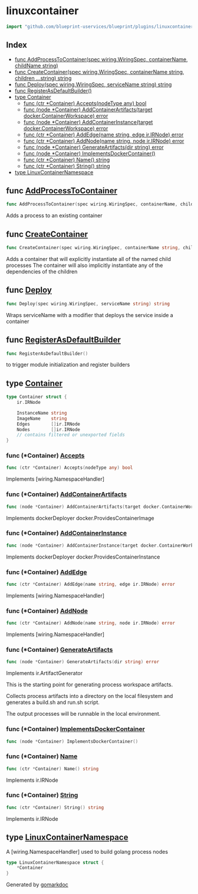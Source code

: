 <!-- Code generated by gomarkdoc. DO NOT EDIT -->

# linuxcontainer

```go
import "github.com/blueprint-uservices/blueprint/plugins/linuxcontainer"
```

## Index

- [func AddProcessToContainer\(spec wiring.WiringSpec, containerName, childName string\)](<#AddProcessToContainer>)
- [func CreateContainer\(spec wiring.WiringSpec, containerName string, children ...string\) string](<#CreateContainer>)
- [func Deploy\(spec wiring.WiringSpec, serviceName string\) string](<#Deploy>)
- [func RegisterAsDefaultBuilder\(\)](<#RegisterAsDefaultBuilder>)
- [type Container](<#Container>)
  - [func \(ctr \*Container\) Accepts\(nodeType any\) bool](<#Container.Accepts>)
  - [func \(node \*Container\) AddContainerArtifacts\(target docker.ContainerWorkspace\) error](<#Container.AddContainerArtifacts>)
  - [func \(node \*Container\) AddContainerInstance\(target docker.ContainerWorkspace\) error](<#Container.AddContainerInstance>)
  - [func \(ctr \*Container\) AddEdge\(name string, edge ir.IRNode\) error](<#Container.AddEdge>)
  - [func \(ctr \*Container\) AddNode\(name string, node ir.IRNode\) error](<#Container.AddNode>)
  - [func \(node \*Container\) GenerateArtifacts\(dir string\) error](<#Container.GenerateArtifacts>)
  - [func \(node \*Container\) ImplementsDockerContainer\(\)](<#Container.ImplementsDockerContainer>)
  - [func \(ctr \*Container\) Name\(\) string](<#Container.Name>)
  - [func \(ctr \*Container\) String\(\) string](<#Container.String>)
- [type LinuxContainerNamespace](<#LinuxContainerNamespace>)


<a name="AddProcessToContainer"></a>
## func [AddProcessToContainer](<https://github.com/blueprint-uservices/blueprint/blob/main/plugins/linuxcontainer/wiring.go#L11>)

```go
func AddProcessToContainer(spec wiring.WiringSpec, containerName, childName string)
```

Adds a process to an existing container

<a name="CreateContainer"></a>
## func [CreateContainer](<https://github.com/blueprint-uservices/blueprint/blob/main/plugins/linuxcontainer/wiring.go#L26>)

```go
func CreateContainer(spec wiring.WiringSpec, containerName string, children ...string) string
```

Adds a container that will explicitly instantiate all of the named child processes The container will also implicitly instantiate any of the dependencies of the children

<a name="Deploy"></a>
## func [Deploy](<https://github.com/blueprint-uservices/blueprint/blob/main/plugins/linuxcontainer/wiring.go#L16>)

```go
func Deploy(spec wiring.WiringSpec, serviceName string) string
```

Wraps serviceName with a modifier that deploys the service inside a container

<a name="RegisterAsDefaultBuilder"></a>
## func [RegisterAsDefaultBuilder](<https://github.com/blueprint-uservices/blueprint/blob/main/plugins/linuxcontainer/defaults.go#L14>)

```go
func RegisterAsDefaultBuilder()
```

to trigger module initialization and register builders

<a name="Container"></a>
## type [Container](<https://github.com/blueprint-uservices/blueprint/blob/main/plugins/linuxcontainer/ir.go#L13-L24>)



```go
type Container struct {
    ir.IRNode

    InstanceName string
    ImageName    string
    Edges        []ir.IRNode
    Nodes        []ir.IRNode
    // contains filtered or unexported fields
}
```

<a name="Container.Accepts"></a>
### func \(\*Container\) [Accepts](<https://github.com/blueprint-uservices/blueprint/blob/main/plugins/linuxcontainer/wiring.go#L48>)

```go
func (ctr *Container) Accepts(nodeType any) bool
```

Implements \[wiring.NamespaceHandler\]

<a name="Container.AddContainerArtifacts"></a>
### func \(\*Container\) [AddContainerArtifacts](<https://github.com/blueprint-uservices/blueprint/blob/main/plugins/linuxcontainer/deploy_docker.go#L54>)

```go
func (node *Container) AddContainerArtifacts(target docker.ContainerWorkspace) error
```

Implements dockerDeployer docker.ProvidesContainerImage

<a name="Container.AddContainerInstance"></a>
### func \(\*Container\) [AddContainerInstance](<https://github.com/blueprint-uservices/blueprint/blob/main/plugins/linuxcontainer/deploy_docker.go#L80>)

```go
func (node *Container) AddContainerInstance(target docker.ContainerWorkspace) error
```

Implements dockerDeployer docker.ProvidesContainerInstance

<a name="Container.AddEdge"></a>
### func \(\*Container\) [AddEdge](<https://github.com/blueprint-uservices/blueprint/blob/main/plugins/linuxcontainer/wiring.go#L54>)

```go
func (ctr *Container) AddEdge(name string, edge ir.IRNode) error
```

Implements \[wiring.NamespaceHandler\]

<a name="Container.AddNode"></a>
### func \(\*Container\) [AddNode](<https://github.com/blueprint-uservices/blueprint/blob/main/plugins/linuxcontainer/wiring.go#L60>)

```go
func (ctr *Container) AddNode(name string, node ir.IRNode) error
```

Implements \[wiring.NamespaceHandler\]

<a name="Container.GenerateArtifacts"></a>
### func \(\*Container\) [GenerateArtifacts](<https://github.com/blueprint-uservices/blueprint/blob/main/plugins/linuxcontainer/deploy.go#L69>)

```go
func (node *Container) GenerateArtifacts(dir string) error
```

Implements ir.ArtifactGenerator

This is the starting point for generating process workspace artifacts.

Collects process artifacts into a directory on the local filesystem and generates a build.sh and run.sh script.

The output processes will be runnable in the local environment.

<a name="Container.ImplementsDockerContainer"></a>
### func \(\*Container\) [ImplementsDockerContainer](<https://github.com/blueprint-uservices/blueprint/blob/main/plugins/linuxcontainer/deploy_docker.go#L126>)

```go
func (node *Container) ImplementsDockerContainer()
```



<a name="Container.Name"></a>
### func \(\*Container\) [Name](<https://github.com/blueprint-uservices/blueprint/blob/main/plugins/linuxcontainer/ir.go#L35>)

```go
func (ctr *Container) Name() string
```

Implements ir.IRNode

<a name="Container.String"></a>
### func \(\*Container\) [String](<https://github.com/blueprint-uservices/blueprint/blob/main/plugins/linuxcontainer/ir.go#L40>)

```go
func (ctr *Container) String() string
```

Implements ir.IRNode

<a name="LinuxContainerNamespace"></a>
## type [LinuxContainerNamespace](<https://github.com/blueprint-uservices/blueprint/blob/main/plugins/linuxcontainer/wiring.go#L43-L45>)

A \[wiring.NamespaceHandler\] used to build golang process nodes

```go
type LinuxContainerNamespace struct {
    *Container
}
```

Generated by [gomarkdoc](<https://github.com/princjef/gomarkdoc>)
